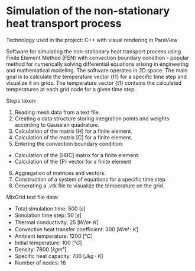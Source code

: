 # Simulation of the non-stationary heat transport process

Technology used in the project: C++ with visual rendering in ParaView

Software for simulating the non-stationary heat transport process using Finite Element Method (FEN) with convection boundary condition - popular method for numerically solving differential equations arising in engineering and mathematical modeling. The software operates in 2D space. The main goal is to calculate the temperature vector {t1} for a specific time step and visualize it on grids. The temperature vector {t1} contains the calculated temperatures at each grid node for a given time step.

Steps taken:
1. Reading mesh data from a text file.
2. Creating a data structure storing integration points and weights according to Gaussian quadrature.
3. Calculation of the matrix [H] for a finite element.
4. Calculation of the matrix [C] for a finite element.
5. Entering the convection boundary condition:
- Calculation of the [HBC] matrix for a finite element.
- Calculation of the {P} vector for a finite element
6. Aggregation of matrices and vectors.
7. Construction of a system of equations for a specific time step.
8. Generating a .vtk file to visualize the temperature on the grid.

MixGrid text file data:
- Total simulation time: 500 [𝑠]
- Simulation time step: 50 [𝑠]
- Thermal conductivity: 25 [𝑊/𝑚ꞏ 𝐾]
- Convective heat transfer coefficient: 300 [𝑊𝑚²ꞏ 𝐾]
- Ambient temperature: 1200 [°𝐶]
- Initial temperature: 100 [°𝐶]
- Density: 7800 [𝑘𝑔𝑚³]
- Specific heat capacity: 700 [𝐽𝑘𝑔 · 𝐾]
- Number of nodes: 16

